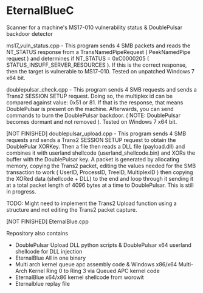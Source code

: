 # EternalBlueC
Scanner for a machine's MS17-010 vulnerability status &amp; DoublePulsar backdoor detector

ms17_vuln_status.cpp - This program sends 4 SMB packets and reads the NT_STATUS response from a TransNamedPipeRequest ( PeekNamedPipe request ) and determines if NT_STATUS = 0xC0000205 ( STATUS_INSUFF_SERVER_RESOURCES ).  If this is the correct response, then the target is vulnerable to MS17-010.  Tested on unpatched Windows 7 x64 bit.

doublepulsar_check.cpp - This program sends 4 SMB requests and sends a Trans2 SESSION SETUP request.  Doing so, the multiplex id can be compared against value: 0x51 or 81.  If that is the response, that means DoublePulsar is present on the machine.  Afterwards, you can send commands to burn the DoublePulsar backdoor.  ( NOTE: DoublePulsar becomes dormant and not removed ).  Tested on Windows 7 x64 bit.

[NOT FINISHED]
doublepulsar_upload.cpp - This program sends 4 SMB requests and sends a Trans2 SESSION SETUP request to obtain the DoublePular XORKey.  Then a file then reads a DLL file (payload.dll) and combines it with userland shellcode (userland_shellcode.bin) and XORs the buffer with the DoublePulsar key.  A packet is generated by allocating memory, copying the Trans2 packet, editing the values needed for the SMB transaction to work ( UserID, ProcessID, TreeID, MultiplexID ) then copying the XORed data (shellcode + DLL) to the end and loop through it sending it at a total packet length of 4096 bytes at a time to DoublePulsar.  This is still in progress.  

TODO: Might need to implement the Trans2 Upload function using a structure and not editing the Trans2 packet capture.

[NOT FINISHED]
EternalBlue.cpp

Repository also contains
  * DoublePulsar Upload DLL python scripts & DoublePulsar x64 userland shellcode for DLL injection
  * EternalBlue All in one binary
  * Multi arch kernel queue apc assembly code & Windows x86/x64 Multi-Arch Kernel Ring 0 to Ring 3 via Queued APC kernel code
  * EternalBlue x64/x86 kernel shellcode from worowit
  * Eternalblue replay file
